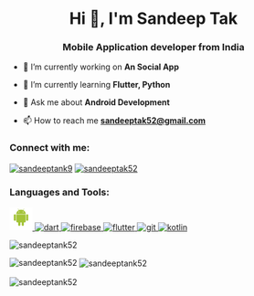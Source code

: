 <h1 align="center">Hi 👋, I'm Sandeep Tak</h1>
<h3 align="center">Mobile Application developer from India</h3>




- 🔭 I’m currently working on **An Social App**

- 🌱 I’m currently learning **Flutter, Python**

- 💬 Ask me about **Android Development**

- 📫 How to reach me **sandeeptak52@gmail.com**

<h3 align="left">Connect with me:</h3>
<p align="left">
<a href="https://twitter.com/sandeeptank9" target="blank"><img align="center" src="https://cdn.jsdelivr.net/npm/simple-icons@3.0.1/icons/twitter.svg" alt="sandeeptank9" height="30" width="40" /></a>
<a href="https://linkedin.com/in/sandeeptak52" target="blank"><img align="center" src="https://cdn.jsdelivr.net/npm/simple-icons@3.0.1/icons/linkedin.svg" alt="sandeeptak52" height="30" width="40" /></a>
</p>

<h3 align="left">Languages and Tools:</h3>
<p align="left"> <a href="https://developer.android.com" target="_blank"> <img src="https://raw.githubusercontent.com/devicons/devicon/master/icons/android/android-original-wordmark.svg" alt="android" width="40" height="40"/> </a> <a href="https://dart.dev" target="_blank"> <img src="https://www.vectorlogo.zone/logos/dartlang/dartlang-icon.svg" alt="dart" width="40" height="40"/> </a> <a href="https://firebase.google.com/" target="_blank"> <img src="https://www.vectorlogo.zone/logos/firebase/firebase-icon.svg" alt="firebase" width="40" height="40"/> </a> <a href="https://flutter.dev" target="_blank"> <img src="https://www.vectorlogo.zone/logos/flutterio/flutterio-icon.svg" alt="flutter" width="40" height="40"/> </a> <a href="https://git-scm.com/" target="_blank"> <img src="https://www.vectorlogo.zone/logos/git-scm/git-scm-icon.svg" alt="git" width="40" height="40"/> </a> <a href="https://kotlinlang.org" target="_blank"> <img src="https://www.vectorlogo.zone/logos/kotlinlang/kotlinlang-icon.svg" alt="kotlin" width="40" height="40"/> </a> </p>
<p align="left"> <img src="https://komarev.com/ghpvc/?username=sandeeptank52&label=Profile%20views&color=0e75b6&style=flat" alt="sandeeptank52" /> </p>
<p><img align="left" src="https://github-readme-stats.vercel.app/api/top-langs?username=sandeeptank52&show_icons=true&locale=en&layout=compact" alt="sandeeptank52" /></p>

<p>&nbsp;<img align="center" src="https://github-readme-stats.vercel.app/api?username=sandeeptank52&show_icons=true&locale=en" alt="sandeeptank52" /></p>

<p><img align="center" src="https://github-readme-streak-stats.herokuapp.com/?user=sandeeptank52&" alt="sandeeptank52" /></p>
